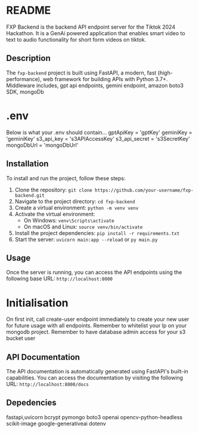 # README

FXP Backend is the backend API endpoint server for the Tiktok 2024 Hackathon. It is a GenAi powered application that enables smart video to text to audio functionality for short form videos on tiktok.

## Description
The `fxp-backend` project is built using FastAPI, a modern, fast (high-performance), web framework for building APIs with Python 3.7+.
Middleware includes, gpt api endpoints, gemini endpoint, amazon boto3 SDK, mongoDb

# .env
Below is what your .env should contain...
gptApiKey = 'gptKey'
geminiKey = 'geminiKey'
s3_api_key = 's3APIAccessKey'
s3_api_secret = 's3SecretKey'
mongoDbUrl = 'mongoDbUrl'

## Installation
To install and run the project, follow these steps:

1. Clone the repository: `git clone https://github.com/your-username/fxp-backend.git`
2. Navigate to the project directory: `cd fxp-backend`
3. Create a virtual environment: `python -m venv venv`
4. Activate the virtual environment:
    - On Windows: `venv\Scripts\activate`
    - On macOS and Linux: `source venv/bin/activate`
5. Install the project dependencies: `pip install -r requirements.txt`
6. Start the server: `uvicorn main:app --reload` or `py main.py`

## Usage
Once the server is running, you can access the API endpoints using the following base URL: `http://localhost:8000`
# Initialisation
On first init, call create-user endpoint immediately to create your new user for future usage with all endpoints.
Remember to whitelist your Ip on your mongodb project.
Remember to have database admin access for your s3 bucket user

## API Documentation
The API documentation is automatically generated using FastAPI's built-in capabilities. You can access the documentation by visiting the following URL: `http://localhost:8000/docs`

## Depedencies
fastapi,uvicorn
bcrypt
pymongo
boto3
openai
opencv-python-headless
scikit-image
google-generativeai
dotenv
